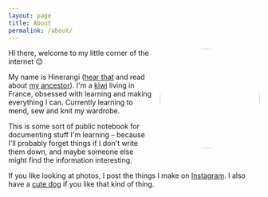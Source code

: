 ```yaml
---
layout: page
title: About
permalink: /about/
---
```


<img src="https://d33wubrfki0l68.cloudfront.net/00d88459ab59b3f99df8f4ec320484586d12eda8/53882/me.jpg" width="200" style="float: right; padding-left: 1em; border-radius: 50%" />

Hi there, welcome to my little corner of the internet 😊

My name is Hinerangi ([hear that](https://maoridictionary.co.nz/search?keywords=hinerangi) and read about [my ancestor](https://nzhistory.govt.nz/people/guide-sophia)). I'm a [kiwi](<https://en.wikipedia.org/wiki/Kiwi_(people)>) living in France, obsessed with learning and making everything I can. Currently learning to mend, sew and knit my wardrobe.

This is some sort of public notebook for documenting stuff I'm learning – because I'll probably forget things if I don't write them down, and maybe someone else might find the information interesting.

If you like looking at photos, I post the things I make on [Instagram](https://instagram.com/duckgoesoink). I also have a [cute dog](https://instagram.com/north_bt) if you like that kind of thing.
